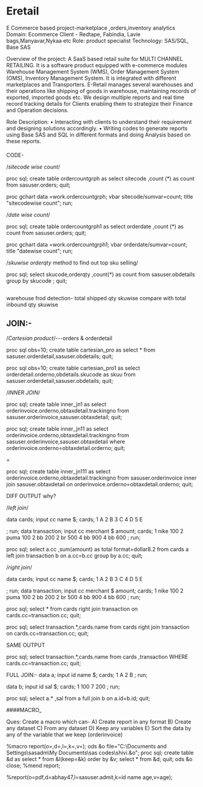 # Eretail
 E Commerce based project-marketplace ,orders,inventory analytics
Domain: Ecommerce
Client - Redtape, Fabindia, Lavie bags,Manyavar,Nykaa etc
Role: product specialist
Technology: SAS/SQL, Base SAS

Overview of the project: A SaaS based retail suite for MULTI CHANNEL RETAILING. It is a software product equipped with e-commerce modules Warehouse
Management System (WMS), Order Management System (OMS), Inventory Management System. It is integrated with  different marketplaces and  Transporters. 
E-Retail manages several warehouses and their operations like shipping of goods in warehouse, maintaining records of exported, imported goods etc.
We design multiple reports and real time record tracking details for Clients enabling them to strategize their Finance and Operation decisions. 

Role Description:
•	Interacting with clients to understand their requirement and designing solutions accordingly.
•	Writing codes to generate reports using Base SAS and SQL in different formats and doing Analysis based on these reports.


####
CODE-

/*sitecode wise count*/

proc sql;
create table ordercountgrph  as select sitecode ,count (*) as count from sasuser.orders;
quit;


proc gchart
data =work.ordercountgrph;
vbar sitecode/sumvar=count;
title "sitecodewise count";
run;


/*date wise count*/

proc sql;
create table ordercountgrph1  as select orderdate ,count (*) as count from sasuser.orders;
quit;


proc gchart
data =work.ordercountgrph1;
vbar orderdate/sumvar=count;
title "datewise count";
run;

/*skuwise orderqty* method to find out top sku selling/

proc sql;
 select skucode,orderqty ,count(*) as count from sasuser.obdetails group by skucode ;
quit;


##

warehouse frod detection-
total shipped qty skuwise compare with total inbound qty skuwise


## JOIN:-

/*Cartesian product*/---orders & orderdetail


proc sql obs=10;
create table cartesian_pro as select * from sasuser.orderdetail,sasuser.obdetails;
quit;


proc sql obs=10;
create table cartesian_pro1 as select orderdetail.orderno,obdetails.skucode as skuu from sasuser.orderdetail,sasuser.obdetails;
quit;


/*INNER JOIN*/


proc sql;
create table inner_jn1 as select orderinvoice.orderno,obtaxdetail.trackingno from sasuser.orderinvoice,sasuser.obtaxdetail;
quit;



proc sql;
create table inner_jn11 as select orderinvoice.orderno,obtaxdetail.trackingno from sasuser.orderinvoice,sasuser.obtaxdetail
where orderinvoice.orderno=obtaxdetail.orderno;
quit;

=

proc sql;
create table inner_jn111 as select orderinvoice.orderno,obtaxdetail.trackingno from sasuser.orderinvoice inner join sasuser.obtaxdetail
on orderinvoice.orderno=obtaxdetail.orderno;
quit;



DIFF OUTPUT why?



/*left join*/

data cards;
input cc name $;
cards;
1 A
2 B
3 C
4 D
5 E

;
run;
 data transaction;
 input cc merchant $ amount;
 cards;
 1 nike 100
 2 puma 100
 2 bb 200
 2 br 500
 4 bb 900
 4 bb 600
 ;
 run;


 proc sql;
 select a.cc ,sum(amount) as total format=dollar8.2
 from cards a left join transaction b
 on a.cc=b.cc
 group by a.cc;
 quit;



/*right join*/

data cards;
input cc name $;
cards;
1 A
2 B
3 C
4 D
5 E

;
run;
 data transaction;
 input cc merchant $ amount;
 cards;
 1 nike 100
 2 puma 100
 2 bb 200
 2 br 500
 4 bb 900
 4 bb 600
 ;
 run;


 proc sql;
select * from cards right join transaction
on cards.cc=transaction.cc;
quit;

proc sql;
select transaction.*,cards.name from cards right join transaction
on cards.cc=transaction.cc;
quit;

SAME OUTPUT

proc sql;
select transaction.*,cards.name from cards ,transaction
WHERE cards.cc=transaction.cc;
quit;



FULL JOIN:-
data a;
input id name $;
cards;
1 A
2 B
;
run;

data b;
input id sal $;
cards;
1 100
7 200
;
run;


proc sql;
select a.* ,sal from a full join b
on a.id=b.id;
quit;




####MACRO_


Ques: Create a macro which can- A) Create report in any format 
B) Create any dataset
C) From any dataset 
D) Keep any variables
E) Sort the data by any of the variable that we keep (orderinvoice)


%macro report(o=,d=,l=,k=,v=);
ods &o file="C:\Documents and Settings\sasadm\My Documents\sas codes\shivi.&o";
proc sql;
create table &d as select * from &l(keep=&k)  order by &v;
select * from &d; 
quit; 
ods &o close;
%mend report;


%report(o=pdf,d=abhay47,l=sasuser.admit,k=id name age,v=age);









